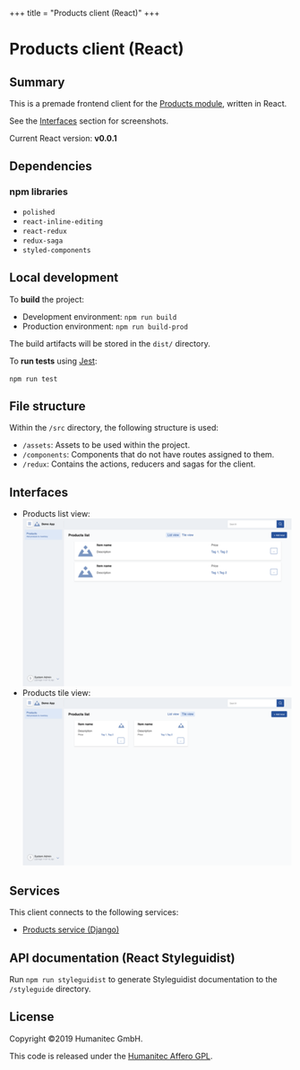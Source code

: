 +++
title = "Products client (React)"
+++

# Products client (React)

## Summary

This is a premade frontend client for the [Products module](https://docs.walhall.io/marketplace/products-module), written in React.

See the [Interfaces](#interfaces) section for screenshots.

Current React version: **v0.0.1**

## Dependencies

### npm libraries

-  `polished`
-  `react-inline-editing`
-  `react-redux`
-  `redux-saga`
-  `styled-components`

## Local development

To **build** the project: 

-  Development environment: `npm run build`
-  Production environment: `npm run build-prod`

The build artifacts will be stored in the `dist/` directory.

To **run tests** using [Jest](https://jestjs.io/): 

`npm run test`

## File structure

Within the `/src` directory, the following structure is used:

-  `/assets`: Assets to be used within the project.
-  `/components`: Components that do not have routes assigned to them.
-  `/redux`: Contains the actions, reducers and sagas for the client. 

## Interfaces

-  Products list view:
    ![image](/src/assets/screenshots/interface-view-list.png)
-  Products tile view:
    ![image](/src/assets/screenshots/interface-view-tile.png)

## Services

This client connects to the following services:

-  [Products service (Django)](https://docs.walhall.io/marketplace/products-module/products-service)

## API documentation (React Styleguidist)

Run `npm run styleguidist` to generate Styleguidist documentation to the `/styleguide` directory.

## License

Copyright &#169;2019 Humanitec GmbH.

This code is released under the [Humanitec Affero GPL](LICENSE).
